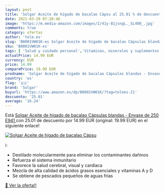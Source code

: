 ```yaml
---
layout: post
title: 'Solgar Aceite de hígado de bacalao Cápsu al 25.01 % de descuento'
date: 2021-03-29 07:20:46
image: 'https://m.media-amazon.com/images/I/41y-81jsngL._SL400_.jpg'
comments: true
category: ofertas
author: 'tole.es'
slug: 'B0001VW01K-es Solgar Aceite de hígado de bacalao Cápsulas blandas -...'
sku: 'B0001VW01K-es'
tags: [ 'Salud y cuidado personal','Vitaminas, minerales y suplementos en medicamentos, remedios y suplementos dietéticos','bacalao','solgar', ]
actualPrice: 14.99 EUR
currency: EUR
price: 14.99
comparePrice: 19.99 EUR
prodname: 'Solgar Aceite de hígado de bacalao Cápsulas blandas - Envase de 250  E941 '
country: 'es'
flag: '🇪🇸'
brand: 'Solgar'
buyurl: 'https://www.amazon.es/dp/B0001VW01K/?tag=tolees-21'
descuento: '25.01'
average: '16.24'
---
```


Está [Solgar Aceite de hígado de bacalao Cápsulas blandas - Envase de 250  E941 ](https://www.amazon.es/dp/B0001VW01K/?tag=tolees-21) con 25.01 de descuento por 14.99 EUR (original: 19.99 EUR) en el siguiente enlace!

[![Solgar Aceite de hígado de bacalao Cápsu](https://m.media-amazon.com/images/I/41y-81jsngL._SL400_.jpg)](https://www.amazon.es/dp/B0001VW01K/?tag=tolees-21)

ℹ️:

- Destilado molecularmente para eliminar los contaminantes dañinos
- Refuerza el sistema inmunitario
- Favorece la salud cerebral, visual y cardíaca
- Mezcla de alta calidad de ácidos grasos esenciales y vitaminas A y D
- Se obtiene de pescados pequeños de aguas frías

[🛒 Ver la oferta!!](https://www.amazon.es/dp/B0001VW01K/?tag=tolees-21)
